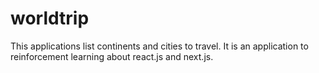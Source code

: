# worldtrip
This applications list continents and cities to travel. It is an application to reinforcement learning about react.js and next.js.
